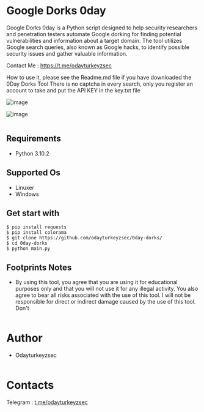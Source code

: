 # Google Dorks 0day 

Google Dorks 0day is a Python script designed to help security researchers and penetration testers automate Google dorking for finding potential vulnerabilities and information about a target domain. The tool utilizes Google search queries, also known as Google hacks, to identify possible security issues and gather valuable information.

Contact Me : https://t.me/odayturkeyzsec

How to use it, please see the Readme.md file if you have downloaded the 0Day Dorks Tool
There is no captcha in every search, only you register an account to take and put the API KEY in the key.txt file


![image](https://github.com/user-attachments/assets/4e0762d3-1d6e-484a-8a19-ec7afed9e4e2)

![image](https://github.com/user-attachments/assets/56d5f031-a3d0-4220-a80a-5a20699311be)


```
```
## Requirements
- Python 3.10.2 
## Supported Os
- Linuxer
- Windows
## Get start with
```
$ pip install requests
$ pip install colorama
$ git clone https://github.com/odayturkeyzsec/0day-dorks/
$ cd 0day-dorks
$ python main.py
```
## Footprints Notes
- By using this tool, you agree that you are using it for educational purposes only and that you will not use it for any illegal activity. You also agree to bear all risks associated with the use of this tool. I will not be responsible for direct or indirect damage caused by the use of this tool. Don't
```
```
# Author
- Odayturkeyzsec
```
```
# Contacts
Telegram : [t.me/odayturkeyzsec](https://t.me/odayturkeyzsec)
